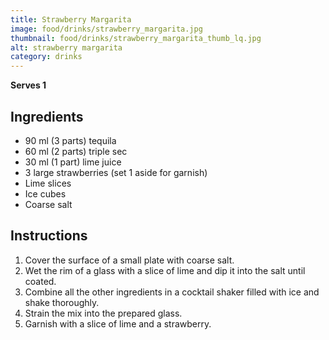 ```yaml
---
title: Strawberry Margarita
image: food/drinks/strawberry_margarita.jpg
thumbnail: food/drinks/strawberry_margarita_thumb_lq.jpg
alt: strawberry margarita
category: drinks
---
```


**Serves 1**

## Ingredients

- 90 ml (3 parts) tequila
- 60 ml (2 parts) triple sec
- 30 ml (1 part) lime juice
- 3 large strawberries (set 1 aside for garnish)
- Lime slices
- Ice cubes
- Coarse salt

## Instructions

1. Cover the surface of a small plate with coarse salt.
1. Wet the rim of a glass with a slice of lime and dip it into the salt until coated.
1. Combine all the other ingredients in a cocktail shaker filled with ice and shake thoroughly.
1. Strain the mix into the prepared glass.
1. Garnish with a slice of lime and a strawberry.
